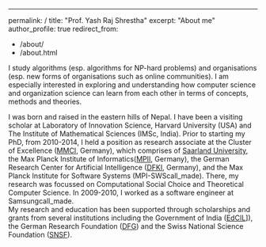 ---
permalink: /
title: "Prof. Yash Raj Shrestha"
excerpt: "About me"
author_profile: true
redirect_from: 
  - /about/
  - /about.html






I study algorithms (esp. algorithms for NP-hard problems) and organisations (esp. new forms of organisations such as online communities). I am especially interested in exploring and understanding how computer science and organization science can learn from each other in terms of concepts, methods and theories. 

I was born and raised in the eastern hills of Nepal. I have been a visiting scholar at Laboratory of Innovation Science, Harvard University (USA) and The Institute of Mathematical Sciences (IMSc, India). Prior to starting my PhD, from 2010-2014, I held a position as research associate at the Cluster of Excellence ([MMCI](https://www.mmci.uni-saarland.de/), Germany), which comprises of [Saarland University](https://www.uni-saarland.de/en/home.html), the Max Planck Institute of Informatics([MPII](https://www.mpi-inf.mpg.de/home), Germany), the German Research Center for Artificial Intelligence ([DFKI](https://www.dfki.de/web), Germany), and the Max Planck Institute for Software Systems (MPI-SWScall_made). There, my research was focussed on Computational Social Choice and Theoretical Computer Science. In 2009-2010, I worked as a software engineer at Samsungcall_made.  
My research and education has been supported through scholarships and grants from several institutions including the Government of India ([EdCIL](http://www.edcilindia.co.in/)]), the German Research Foundation ([DFG](https://www.dfg.de/en/)) and the Swiss National Science Foundation ([SNSF](https://www.snf.ch/en)).


 
